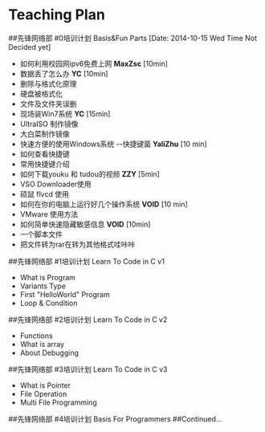 Teaching Plan
====
##先锋网络部 #0培训计划  Basis&Fun Parts [Date: 2014-10-15 Wed Time Not Decided yet]
- 如何利用校园网ipv6免费上网   __MaxZsc__ [10min]
- 数据丢了怎么办    __YC__ [10min]
 - 删除与格式化原理 
 - 硬盘被格式化
 - 文件及文件夹误删
- 现场装Win7系统    __YC__ [15min]
 - UltraISO 制作镜像
 - 大白菜制作镜像
- 快速方便的使用Windows系统 --快捷键菌  __YaliZhu__ [10 min]
 - 如何查看快捷键
 - 常用快捷键介绍
- 如何下载youku 和 tudou的视频  __ZZY__ [5min]
 - VSO Downloader使用
 - 硕鼠 flvcd 使用
- 如何在你的电脑上运行好几个操作系统    __VOID__ [10 min]
 - VMware 使用方法
- 如何简单快速隐藏敏感信息      __VOID__ [10min]
 - 一个脚本文件
 - 把文件转为rar在转为其他格式哇咔咔

##先锋网络部 #1培训计划   Learn To Code in C v1
- What is Program
- Variants Type
- First "HelloWorld" Program 
- Loop & Condition
 
##先锋网络部 #2培训计划   Learn To Code in C v2
- Functions
- What is array
- About Debugging

##先锋网络部 #3培训计划   Learn To Code in C v3
- What is Pointer
- File Operation
- Multi File Programming

##先锋网络部 #4培训计划   Basis For Programmers
##Continued...
